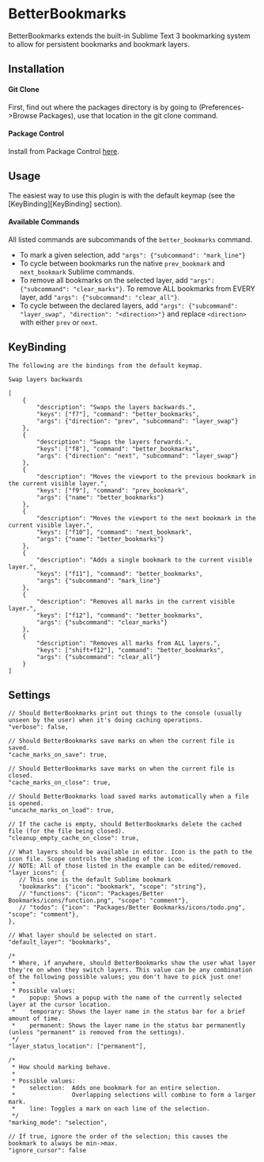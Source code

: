 # BetterBookmarks
BetterBookmarks extends the built-in Sublime Text 3 bookmarking system to allow for persistent bookmarks and bookmark layers.
## Installation
#### Git Clone
First, find out where the packages directory is by going to (Preferences->Browse Packages), use that location in the git clone command.
#### Package Control
Install from Package Control [here](https://packagecontrol.io/packages/Better%20Bookmarks).
## Usage
The easiest way to use this plugin is with the default keymap (see the [KeyBinding][KeyBinding] section).
#### Available Commands
All listed commands are subcommands of the `better_bookmarks` command.

* To mark a given selection, add `"args": {"subcommand": "mark_line"}`
* To cycle between bookmarks run the native `prev_bookmark` and `next_bookmark` Sublime commands.
* To remove all bookmarks on the selected layer, add `"args": {"subcommand": "clear_marks"}`. To remove ALL bookmarks from EVERY layer, add `"args": {"subcommand": "clear_all"}`.
* To cycle between the declared layers, add `"args": {"subcommand": "layer_swap", "direction": "<direction>"}` and replace `<direction>` with either `prev` or `next`.

## KeyBinding
```
The following are the bindings from the default keymap.

Swap layers backwards

[
	{
		"description": "Swaps the layers backwards.",
		"keys": ["f7"], "command": "better_bookmarks",
		"args": {"direction": "prev", "subcommand": "layer_swap"}
	},
	{
		"description": "Swaps the layers forwards.",
		"keys": ["f8"], "command": "better_bookmarks",
		"args": {"direction": "next", "subcommand": "layer_swap"}
	},
	{   
		"description": "Moves the viewport to the previous bookmark in the current visible layer.",
		"keys": ["f9"], "command": "prev_bookmark",
		"args": {"name": "better_bookmarks"}
	},
	{
		"description": "Moves the viewport to the next bookmark in the current visible layer.",
		"keys": ["f10"], "command": "next_bookmark",
		"args": {"name": "better_bookmarks"}
	},
	{
		"description": "Adds a single bookmark to the current visible layer.",
		"keys": ["f11"], "command": "better_bookmarks",
		"args": {"subcommand": "mark_line"}
	},
	{
		"description": "Removes all marks in the current visible layer.",
		"keys": ["f12"], "command": "better_bookmarks",
		"args": {"subcommand": "clear_marks"}
	},
	{
		"description": "Removes all marks from ALL layers.",
		"keys": ["shift+f12"], "command": "better_bookmarks",
		"args": {"subcommand": "clear_all"}
	}
]
```
## Settings
```
// Should BetterBookmarks print out things to the console (usually unseen by the user) when it's doing caching operations.
"verbose": false,

// Should BetterBookmarks save marks on when the current file is saved.
"cache_marks_on_save": true,

// Should BetterBookmarks save marks on when the current file is closed.
"cache_marks_on_close": true,

// Should BetterBookmarks load saved marks automatically when a file is opened.
"uncache_marks_on_load": true,

// If the cache is empty, should BetterBookmarks delete the cached file (for the file being closed).
"cleanup_empty_cache_on_close": true,

// What layers should be available in editor. Icon is the path to the icon file. Scope controls the shading of the icon.
// NOTE: All of those listed in the example can be edited/removed.
"layer_icons": {
   // This one is the default Sublime bookmark
   "bookmarks": {"icon": "bookmark", "scope": "string"},
   // "functions": {"icon": "Packages/Better Bookmarks/icons/function.png", "scope": "comment"},
   // "todos": {"icon": "Packages/Better Bookmarks/icons/todo.png", "scope": "comment"},
},

// What layer should be selected on start.
"default_layer": "bookmarks",

/*
 * Where, if anywhere, should BetterBookmarks show the user what layer they're on when they switch layers. This value can be any combination of the following possible values; you don't have to pick just one!
 *
 * Possible values:
 *    popup: Shows a popup with the name of the currently selected layer at the cursor location.
 *    temporary: Shows the layer name in the status bar for a brief amount of time.
 *    permanent: Shows the layer name in the status bar permanently (unless "permanent" is removed from the settings).
 */
"layer_status_location": ["permanent"],

/*
 * How should marking behave.
 *
 * Possible values:
 *    selection:  Adds one bookmark for an entire selection.
 *                Overlapping selections will combine to form a larger mark.
 *    line: Toggles a mark on each line of the selection.
 */
"marking_mode": "selection",

// If true, ignore the order of the selection; this causes the bookmark to always be min->max.
"ignore_cursor": false
```
